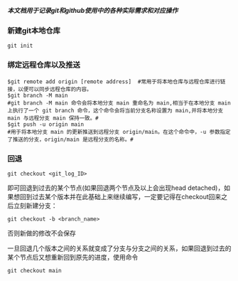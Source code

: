 ***本文档用于记录git和github使用中的各种实际需求和对应操作***

### 新建git本地仓库

```
git init
```

### 绑定远程仓库以及推送

```
$git remote add origin [remote address]  #常用于将本地仓库与远程仓库进行链接，以便可以同步远程仓库的内容。
$git branch -M main  
#git branch -M main 命令会将本地分支 main 重命名为 main,相当于在本地分支 main 上执行了一个 git branch 命令，这个命令会将当前分支名称设置为 main,并将本地分支 main 与远程分支 main 保持一致。#
$git push -u origin main
#用于将本地分支 main 的更新推送到远程分支 origin/main。在这个命令中，-u 参数指定了推送的分支，origin/main 是远程分支的名称。#
```

### 回退

```
git checkout <git_log_ID>
```

即可回退到过去的某个节点(如果回退两个节点及以上会出现head detached)，如果想回到过去某个版本并在此基础上来继续编写，一定要记得在checkout回来之后立刻新建分支：

```
git checkout -b <branch_name>
```

否则新做的修改不会保存

一旦回退几个版本之间的关系就变成了分支与分支之间的关系，如果回退到过去的某个节点后又想重新回到原先的进度，使用命令

```
git checkout main
```
